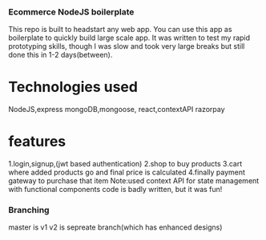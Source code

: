 ### Ecommerce NodeJS boilerplate

This repo is built to headstart any web app. You can use this app as boilerplate to quickly build large scale app.
It was written to test my rapid prototyping skills, though I was slow and took very large breaks but still done this in 1-2 days(between). 

# Technologies used
NodeJS,express
mongoDB,mongoose,
react,contextAPI
razorpay

# features
1.login,signup,(jwt based authentication)
2.shop to buy products
3.cart where added products go and final price is calculated
4.finally payment gateway to purchase that item
Note:used context API for state management with functional components
code is badly written, but it was fun! 

### Branching
master is v1
v2 is sepreate branch(which has enhanced designs)